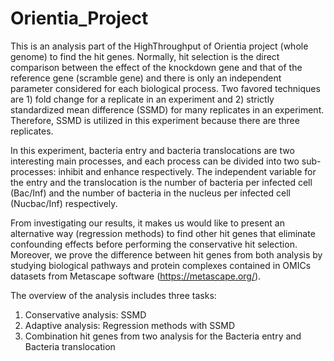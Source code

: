 # Orientia_Project

  This is an analysis part of the HighThroughput of Orientia project (whole genome) to find the hit genes. Normally, hit selection is the direct comparison between the effect of the knockdown gene and that of the reference gene (scramble gene) and there is only an independent parameter considered for each biological process. Two favored techniques are 1) fold change for a replicate in an experiment and 2) strictly standardized mean difference (SSMD) for many replicates in an experiment. Therefore, SSMD is utilized in this experiment because there are three replicates.

  In this experiment, bacteria entry and bacteria translocations are two interesting main processes, and each process can be divided into two sub-processes: inhibit and enhance respectively. The independent variable for the entry and the translocation is the number of bacteria per infected cell (Bac/Inf) and the number of bacteria in the nucleus per infected cell (Nucbac/Inf) respectively.

  From investigating our results, it makes us would like to present an alternative way (regression methods) to find other hit genes that eliminate confounding effects before performing the conservative hit selection. Moreover, we prove the difference between hit genes from both analysis by studying biological pathways and protein complexes contained in OMICs datasets from Metascape software (https://metascape.org/). 

  The overview of the analysis includes three tasks:
1) Conservative analysis: SSMD
2) Adaptive analysis: Regression methods with SSMD
3) Combination hit genes from two analysis for the Bacteria entry and Bacteria translocation 
